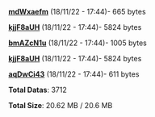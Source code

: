 [**mdWxaefm**](/data/mdWxaefm.txt) (18/11/22 - 17:44)- 665 bytes

[**kjjF8aUH**](/data/kjjF8aUH.txt) (18/11/22 - 17:44)- 5824 bytes

[**bmAZcN1u**](/data/bmAZcN1u.txt) (18/11/22 - 17:44)- 1005 bytes

[**kjjF8aUH**](/data/kjjF8aUH.txt) (18/11/22 - 17:44)- 5824 bytes

[**aqDwCi43**](/data/aqDwCi43.txt) (18/11/22 - 17:44)- 611 bytes

**Total Datas**: 3712

**Total Size**: 20.62 MB / 20.6 MB